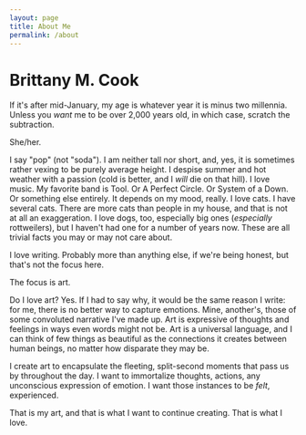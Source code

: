 ```yaml
---
layout: page
title: About Me
permalink: /about
---
```


# Brittany M. Cook

If it's after mid-January, my age is whatever year it is minus two millennia. Unless you *want* me to be over 2,000 years old, in which case, scratch the subtraction.

She/her. 

I say "pop" (not "soda"). I am neither tall nor short, and, yes, it is sometimes rather vexing to be purely average height. I despise summer and hot weather with a passion (cold is better, and I *will* die on that hill). I love music. My favorite band is Tool. Or A Perfect Circle. Or System of a Down. Or something else entirely. It depends on my mood, really. I love cats. I have several cats. There are more cats than people in my house, and that is not at all an exaggeration. I love dogs, too, especially big ones (*especially* rottweilers), but I haven't had one for a number of years now. These are all trivial facts you may or may not care about.

I love writing. Probably more than anything else, if we're being honest, but that's not the focus here.

The focus is art.

Do I love art? Yes. If I had to say why, it would be the same reason I write: for me, there is no better way to capture emotions. Mine, another's, those of some convoluted narrative I've made up. Art is expressive of thoughts and feelings in ways even words might not be. Art is a universal language, and I can think of few things as beautiful as the connections it creates between human beings, no matter how disparate they may be.

I create art to encapsulate the fleeting, split-second moments that pass us by throughout the day. I want to immortalize thoughts, actions, any unconscious expression of emotion. I want those instances to be *felt*, experienced.

That is my art, and that is what I want to continue creating. That is what I love.
